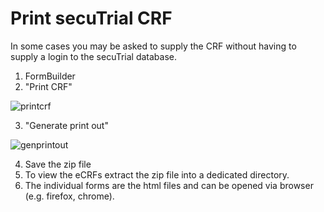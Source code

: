 # Print secuTrial CRF

In some cases you may be asked to supply the CRF without having to supply a login to the secuTrial database.

1. FormBuilder
2. "Print CRF"

![printcrf](https://github.com/SwissClinicalTrialOrganisation/DM_secuTrial_recipes/blob/master/print_CRF/fig/print_CRF.png "printcrf")

3. "Generate print out"

![genprintout](https://github.com/SwissClinicalTrialOrganisation/DM_secuTrial_recipes/blob/master/print_CRF/fig/generate_print_out.png "genprintout")

4. Save the zip file
5. To view the eCRFs extract the zip file into a dedicated directory.
6. The individual forms are the html files and can be opened via browser (e.g. firefox, chrome).


